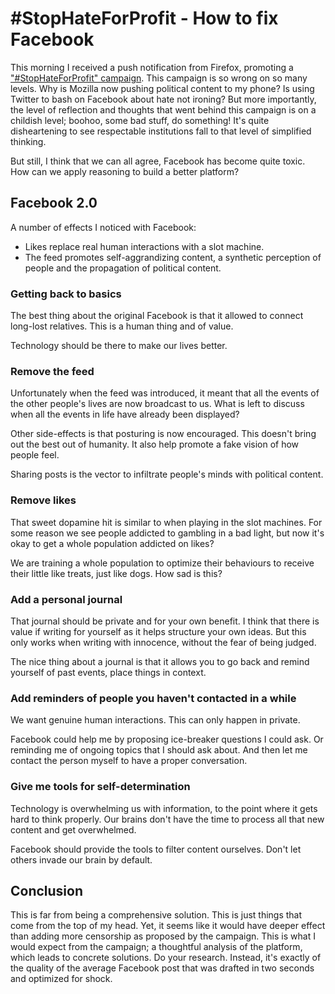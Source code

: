 # #StopHateForProfit - How to fix Facebook

This morning I received a push notification from Firefox, promoting a
["#StopHateForProfit" campaign](https://blog.mozilla.org/firefox/zuck/). This
campaign is so wrong on so many levels. Why is Mozilla now pushing political
content to my phone? Is using Twitter to bash on Facebook about hate not
ironing? But more importantly, the level of reflection and thoughts that went
behind this campaign is on a childish level; boohoo, some bad stuff, do
something! It's quite disheartening to see respectable institutions fall to
that level of simplified thinking.

But still, I think that we can all agree, Facebook has become quite toxic.
How can we apply reasoning to build a better platform?

## Facebook 2.0

A number of effects I noticed with Facebook:

* Likes replace real human interactions with a slot machine.
* The feed promotes self-aggrandizing content, a synthetic perception of
  people and the propagation of political content.
  
### Getting back to basics

The best thing about the original Facebook is that it allowed to connect
long-lost relatives. This is a human thing and of value.

Technology should be there to make our lives better.

### Remove the feed

Unfortunately when the feed was introduced, it meant that all the events of
the other people's lives are now broadcast to us. What is left to discuss when
all the events in life have already been displayed?

Other side-effects is that posturing is now encouraged. This doesn't bring out
the best out of humanity. It also help promote a fake vision of how people
feel.

Sharing posts is the vector to infiltrate people's minds with political
content.

### Remove likes

That sweet dopamine hit is similar to when playing in the slot machines. For
some reason we see people addicted to gambling in a bad light, but now it's
okay to get a whole population addicted on likes?

We are training a whole population to optimize their behaviours to receive
their little like treats, just like dogs. How sad is this?

### Add a personal journal

That journal should be private and for your own benefit. I think that there is
value if writing for yourself as it helps structure your own ideas. But this
only works when writing with innocence, without the fear of being judged.

The nice thing about a journal is that it allows you to go back and remind
yourself of past events, place things in context.

### Add reminders of people you haven't contacted in a while

We want genuine human interactions. This can only happen in private.

Facebook could help me by proposing ice-breaker questions I could ask. Or
reminding me of ongoing topics that I should ask about. And then let me
contact the person myself to have a proper conversation.

### Give me tools for self-determination

Technology is overwhelming us with information, to the point where it gets
hard to think properly. Our brains don't have the time to process all that new
content and get overwhelmed.

Facebook should provide the tools to filter content ourselves. Don't let
others invade our brain by default.

## Conclusion

This is far from being a comprehensive solution. This is just things that come
from the top of my head. Yet, it seems like it would have deeper effect than
adding more censorship as proposed by the campaign. This is what I would
expect from the campaign; a thoughtful analysis of the platform, which leads
to concrete solutions. Do your research. Instead, it's exactly of the quality
of the average Facebook post that was drafted in two seconds and optimized for
shock.
